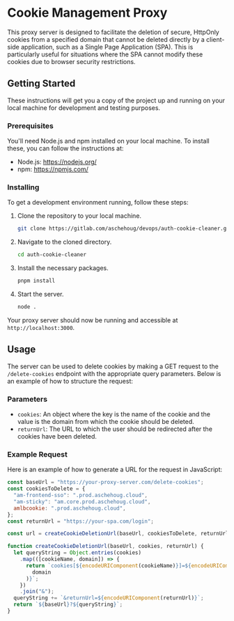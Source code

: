 # Cookie Management Proxy

This proxy server is designed to facilitate the deletion of secure, HttpOnly cookies from a specified domain that cannot be deleted directly by a client-side application, such as a Single Page Application (SPA). This is particularly useful for situations where the SPA cannot modify these cookies due to browser security restrictions.

## Getting Started

These instructions will get you a copy of the project up and running on your local machine for development and testing purposes.

### Prerequisites

You'll need Node.js and npm installed on your local machine. To install these, you can follow the instructions at:

- Node.js: https://nodejs.org/
- npm: https://npmjs.com/

### Installing

To get a development environment running, follow these steps:

1. Clone the repository to your local machine.

   ```sh
   git clone https://gitlab.com/aschehoug/devops/auth-cookie-cleaner.git
   ```

2. Navigate to the cloned directory.

   ```sh
   cd auth-cookie-cleaner
   ```

3. Install the necessary packages.

   ```sh
   pnpm install
   ```

4. Start the server.

   ```sh
   node .
   ```

Your proxy server should now be running and accessible at `http://localhost:3000`.

## Usage

The server can be used to delete cookies by making a GET request to the `/delete-cookies` endpoint with the appropriate query parameters. Below is an example of how to structure the request:

### Parameters

- `cookies`: An object where the key is the name of the cookie and the value is the domain from which the cookie should be deleted.
- `returnUrl`: The URL to which the user should be redirected after the cookies have been deleted.

### Example Request

Here is an example of how to generate a URL for the request in JavaScript:

```javascript
const baseUrl = "https://your-proxy-server.com/delete-cookies";
const cookiesToDelete = {
  "am-frontend-sso": ".prod.aschehoug.cloud",
  "am-sticky": "am.core.prod.aschehoug.cloud",
  amlbcookie: ".prod.aschehoug.cloud",
};
const returnUrl = "https://your-spa.com/login";

const url = createCookieDeletionUrl(baseUrl, cookiesToDelete, returnUrl);

function createCookieDeletionUrl(baseUrl, cookies, returnUrl) {
  let queryString = Object.entries(cookies)
    .map(([cookieName, domain]) => {
      return `cookies[${encodeURIComponent(cookieName)}]=${encodeURIComponent(
        domain
      )}`;
    })
    .join("&");
  queryString += `&returnUrl=${encodeURIComponent(returnUrl)}`;
  return `${baseUrl}?${queryString}`;
}
```
